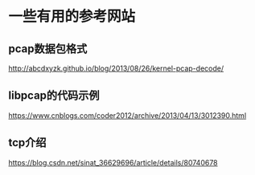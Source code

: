 # 一些有用的参考网站

## pcap数据包格式
http://abcdxyzk.github.io/blog/2013/08/26/kernel-pcap-decode/

## libpcap的代码示例
https://www.cnblogs.com/coder2012/archive/2013/04/13/3012390.html

## tcp介绍
https://blog.csdn.net/sinat_36629696/article/details/80740678
